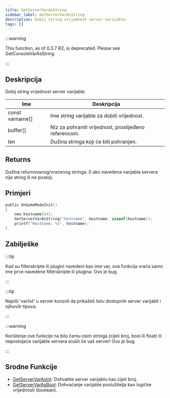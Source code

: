 ```yaml
---
title: GetServerVarAsString
sidebar_label: GetServerVarAsString
description: Dobij string vrijednost server varijable.
tags: []
---
```


:::warning

This function, as of 0.3.7 R2, is deprecated. Please see GetConsoleVarAsString

:::

## Deskripcija

Dobij string vrijednost server varijable.

| Ime             | Deskripcija                                           |
| --------------- | ----------------------------------------------------- |
| const varname[] | Ime string varijable za dobiti vrijednost.            |
| buffer[]        | Niz za pohraniti vrijednost, proslijeđeno referencom. |
| len             | Dužina stringa koji će biti pohranjen.                |

## Returns

Dužina returnovanog/vraćenog stringa. 0 ako navedena varijabla servera nije string ili ne postoji.

## Primjeri

```c
public OnGameModeInit()
{
    new hostname[64];
    GetServerVarAsString("hostname", hostname, sizeof(hostname));
    printf("Hostname: %s", hostname);
}
```

## Zabilješke

:::tip

Kad su filterskripte ili plugini navedeni kao ime var, ova funkcija vraća samo ime prve navedene filterskripte ili plugina. Ovo je bug.

:::

:::tip

Napiši 'varlist' u server konzoli da prikažeš listu dostupnih server varijabli i njihovih tipova.

:::

:::warning

Korištenje ove funkcije na bilo čemu osim stringa (cijeli broj, bool ili float) ili nepostojeće varijable servera srušit će vaš server! Ovo je bug.

:::

## Srodne Funkcije

- [GetServerVarAsInt](GetServerVarAsInt): Dohvatite server varijablu kao cijeli broj.
- [GetServerVarAsBool](GetServerVarAsBool): Dohvaćanje varijable poslužitelja kao logičke vrijednosti (boolean).
